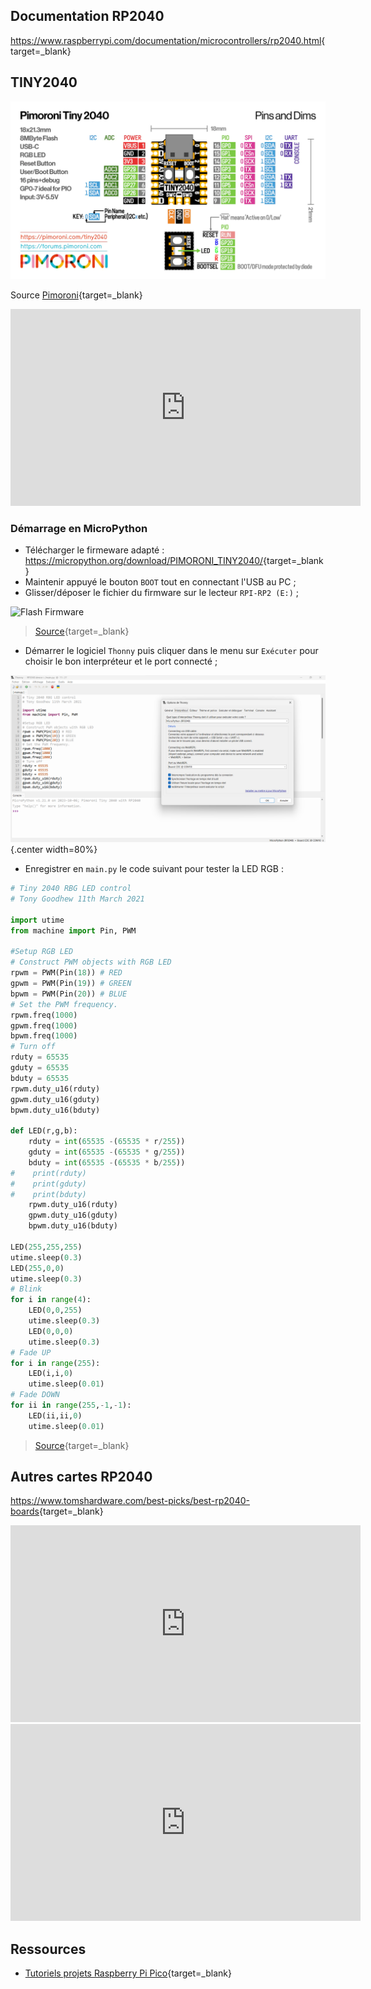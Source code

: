 
## Documentation RP2040

 <https://www.raspberrypi.com/documentation/microcontrollers/rp2040.html>{target=_blank} 

## TINY2040

![Broches E/S](./images/Tiny2040_broches.png)

Source [Pimoroni](https://shop.pimoroni.com/products/tiny-2040){target=_blank}


<center>
<iframe width="560" height="315" src="https://www.youtube-nocookie.com/embed/KmEyrOTYYCA?si=WERc_FdloYTNHino" title="YouTube video player" frameborder="0" allow="accelerometer; autoplay; clipboard-write; encrypted-media; gyroscope; picture-in-picture; web-share" allowfullscreen></iframe>
</center>

### Démarrage en MicroPython

- Télécharger le firmeware adapté : <https://micropython.org/download/PIMORONI_TINY2040/>{target=_blank}
- Maintenir appuyé le bouton `BOOT` tout en connectant l'USB au PC ;
- Glisser/déposer le fichier du firmware sur le lecteur `RPI-RP2 (E:)` ;

![Flash Firmware](https://www.raspberrypi.com/documentation/microcontrollers/images/MicroPython-640x360-v2.gif)

> [Source](https://www.raspberrypi.com/documentation/microcontrollers/micropython.html#drag-and-drop-micropython){target=_blank}

- Démarrer le logiciel `Thonny` puis cliquer dans le menu sur `Exécuter` pour choisir le bon interpréteur et le port connecté ;

![Thonny Tiny2040](./images/Thonny_Tiny2040.png){.center width=80%}

- Enregistrer en `main.py` le code suivant pour tester la LED RGB :

```Python
# Tiny 2040 RBG LED control
# Tony Goodhew 11th March 2021

import utime
from machine import Pin, PWM

#Setup RGB LED
# Construct PWM objects with RGB LED
rpwm = PWM(Pin(18)) # RED
gpwm = PWM(Pin(19)) # GREEN
bpwm = PWM(Pin(20)) # BLUE
# Set the PWM frequency.
rpwm.freq(1000)
gpwm.freq(1000)
bpwm.freq(1000)
# Turn off
rduty = 65535
gduty = 65535
bduty = 65535
rpwm.duty_u16(rduty)
gpwm.duty_u16(gduty)
bpwm.duty_u16(bduty)

def LED(r,g,b):
    rduty = int(65535 -(65535 * r/255))
    gduty = int(65535 -(65535 * g/255))
    bduty = int(65535 -(65535 * b/255))
#    print(rduty)
#    print(gduty)
#    print(bduty)
    rpwm.duty_u16(rduty)
    gpwm.duty_u16(gduty)
    bpwm.duty_u16(bduty)
    
LED(255,255,255)
utime.sleep(0.3)
LED(255,0,0)
utime.sleep(0.3)
# Blink
for i in range(4):
    LED(0,0,255)
    utime.sleep(0.3)
    LED(0,0,0)
    utime.sleep(0.3)
# Fade UP
for i in range(255):
    LED(i,i,0)
    utime.sleep(0.01)
# Fade DOWN
for ii in range(255,-1,-1):
    LED(ii,ii,0)
    utime.sleep(0.01)

```
> [Source](https://forums.pimoroni.com/t/tiny-2040-rgb-led-control-tutorial/16604){target=_blank}




## Autres cartes RP2040

<https://www.tomshardware.com/best-picks/best-rp2040-boards>{target=_blank}

<center>
<iframe width="560" height="315" src="https://www.youtube-nocookie.com/embed/VEdpqT8k8H4?si=CRl3XOHgzSS4OwhL" title="YouTube video player" frameborder="0" allow="accelerometer; autoplay; clipboard-write; encrypted-media; gyroscope; picture-in-picture; web-share" allowfullscreen></iframe>
</center>

<center>
<iframe width="560" height="315" src="https://www.youtube-nocookie.com/embed/ZVS1ASrPGMA?si=LO9Kcc9uQk97nG_5" title="YouTube video player" frameborder="0" allow="accelerometer; autoplay; clipboard-write; encrypted-media; gyroscope; picture-in-picture; web-share" allowfullscreen></iframe>
</center>


## Ressources

- [Tutoriels projets Raspberry Pi Pico](https://projects.raspberrypi.org/en/projects?hardware%5B%5D=pico){target=_blank}
